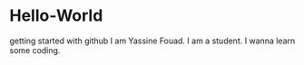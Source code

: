 # Hello-World
getting started with github
I am Yassine Fouad. I am a student. I wanna learn some coding.
